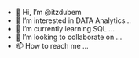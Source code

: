 - 👋 Hi, I’m @itzdubem
- 👀 I’m interested in DATA Analytics...
- 🌱 I’m currently learning SQL ...
- 💞️ I’m looking to collaborate on ...
- 📫 How to reach me ...

<!---
itzdubem/itzdubem is a ✨ special ✨ repository because its `README.md` (this file) appears on your GitHub profile.
You can click the Preview link to take a look at your changes.
--->
